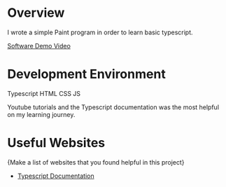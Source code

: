 # Overview

I wrote a simple Paint program in order to learn basic typescript. 



[Software Demo Video](http://youtube.link.goes.here)

# Development Environment

Typescript
HTML
CSS
JS

Youtube tutorials and the Typescript documentation was the most helpful on my learning journey.

# Useful Websites

{Make a list of websites that you found helpful in this project}

- [Typescript Documentation](https://www.typescriptlang.org/docs/)
